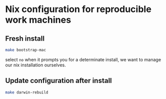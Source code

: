 # Nix configuration for reproducible work machines

## Fresh install

```sh
make bootstrap-mac
```

select `no` when it prompts you for a determinate install, we want to manage our nix installation ourselves.

## Update configuration after install

```sh
make darwin-rebuild
```
